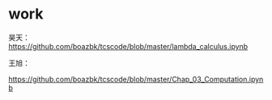 # work 

昊天：
 https://github.com/boazbk/tcscode/blob/master/lambda_calculus.ipynb
 

王旭：

 https://github.com/boazbk/tcscode/blob/master/Chap_03_Computation.ipynb


 
